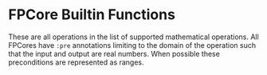 # FPCore Builtin Functions

These are all operations in the list of supported mathematical operations.
All FPCores have `:pre` annotations limiting to the domain of the operation such
  that the input and output are real numbers.
When possible these preconditions are represented as ranges.
